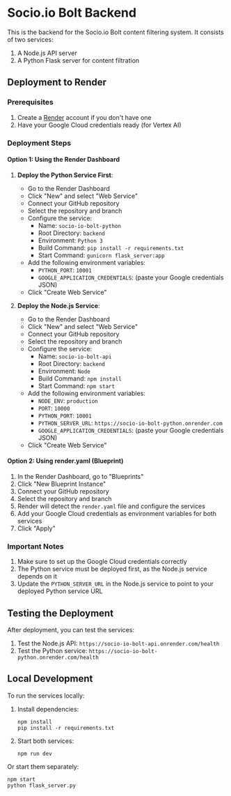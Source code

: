 # Socio.io Bolt Backend

This is the backend for the Socio.io Bolt content filtering system. It consists of two services:
1. A Node.js API server
2. A Python Flask server for content filtration

## Deployment to Render

### Prerequisites

1. Create a [Render](https://render.com) account if you don't have one
2. Have your Google Cloud credentials ready (for Vertex AI)

### Deployment Steps

#### Option 1: Using the Render Dashboard

1. **Deploy the Python Service First**:
   - Go to the Render Dashboard
   - Click "New" and select "Web Service"
   - Connect your GitHub repository
   - Select the repository and branch
   - Configure the service:
     - Name: `socio-io-bolt-python`
     - Root Directory: `backend`
     - Environment: `Python 3`
     - Build Command: `pip install -r requirements.txt`
     - Start Command: `gunicorn flask_server:app`
   - Add the following environment variables:
     - `PYTHON_PORT`: `10001`
     - `GOOGLE_APPLICATION_CREDENTIALS`: (paste your Google credentials JSON)
   - Click "Create Web Service"

2. **Deploy the Node.js Service**:
   - Go to the Render Dashboard
   - Click "New" and select "Web Service"
   - Connect your GitHub repository
   - Select the repository and branch
   - Configure the service:
     - Name: `socio-io-bolt-api`
     - Root Directory: `backend`
     - Environment: `Node`
     - Build Command: `npm install`
     - Start Command: `npm start`
   - Add the following environment variables:
     - `NODE_ENV`: `production`
     - `PORT`: `10000`
     - `PYTHON_PORT`: `10001`
     - `PYTHON_SERVER_URL`: `https://socio-io-bolt-python.onrender.com`
     - `GOOGLE_APPLICATION_CREDENTIALS`: (paste your Google credentials JSON)
   - Click "Create Web Service"

#### Option 2: Using render.yaml (Blueprint)

1. In the Render Dashboard, go to "Blueprints"
2. Click "New Blueprint Instance"
3. Connect your GitHub repository
4. Select the repository and branch
5. Render will detect the `render.yaml` file and configure the services
6. Add your Google Cloud credentials as environment variables for both services
7. Click "Apply"

### Important Notes

1. Make sure to set up the Google Cloud credentials correctly
2. The Python service must be deployed first, as the Node.js service depends on it
3. Update the `PYTHON_SERVER_URL` in the Node.js service to point to your deployed Python service URL

## Testing the Deployment

After deployment, you can test the services:

1. Test the Node.js API: `https://socio-io-bolt-api.onrender.com/health`
2. Test the Python service: `https://socio-io-bolt-python.onrender.com/health`

## Local Development

To run the services locally:

1. Install dependencies:
   ```
   npm install
   pip install -r requirements.txt
   ```

2. Start both services:
   ```
   npm run dev
   ```

Or start them separately:
   ```
   npm start
   python flask_server.py
   ```
